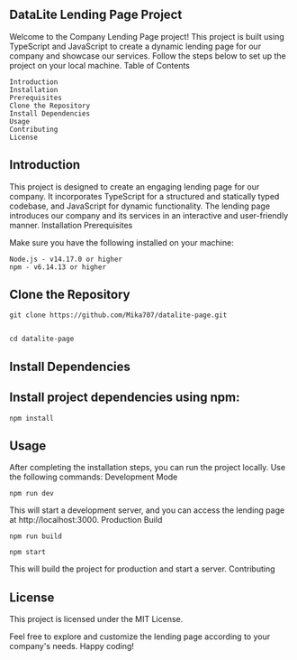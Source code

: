 ## DataLite Lending Page Project

Welcome to the Company Lending Page project! This project is built using TypeScript and JavaScript to create a dynamic lending page for our company and showcase our services. Follow the steps below to set up the project on your local machine.
Table of Contents

    Introduction
    Installation
    Prerequisites
    Clone the Repository
    Install Dependencies
    Usage
    Contributing
    License

## Introduction

This project is designed to create an engaging lending page for our company. It incorporates TypeScript for a structured and statically typed codebase, and JavaScript for dynamic functionality. The lending page introduces our company and its services in an interactive and user-friendly manner.
Installation
Prerequisites

Make sure you have the following installed on your machine:

    Node.js - v14.17.0 or higher
    npm - v6.14.13 or higher

## Clone the Repository

    git clone https://github.com/Mika707/datalite-page.git


    cd datalite-page

## Install Dependencies

## Install project dependencies using npm:

    npm install

## Usage

After completing the installation steps, you can run the project locally. Use the following commands:
Development Mode

    npm run dev

This will start a development server, and you can access the lending page at http://localhost:3000.
Production Build



    npm run build
    
    npm start

This will build the project for production and start a server.
Contributing


## License

This project is licensed under the MIT License.

Feel free to explore and customize the lending page according to your company's needs. Happy coding!

